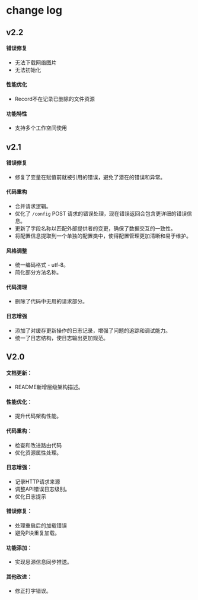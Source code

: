 # change log

## v2.2

#### 错误修复

- 无法下载网络图片
- 无法初始化

#### 性能优化

- Record不在记录已删除的文件资源

#### 功能特性

- 支持多个工作空间使用

## v2.1

#### 错误修复

- 修复了变量在赋值前就被引用的错误，避免了潜在的错误和异常。

#### 代码重构

- 合并请求逻辑。
- 优化了 `/config` POST 请求的错误处理，现在错误返回会包含更详细的错误信息。
- 更新了字段名称以匹配外部提供者的变更，确保了数据交互的一致性。
- 将配置信息提取到一个单独的配置类中，使得配置管理更加清晰和易于维护。

#### 风格调整

- 统一编码格式 - utf-8。
- 简化部分方法名称。

#### 代码清理

- 删除了代码中无用的请求部分。

#### 日志增强

- 添加了对缓存更新操作的日志记录，增强了问题的追踪和调试能力。
- 统一了日志结构，使日志输出更加规范。

## V2.0

#### 文档更新：

- README新增层级架构描述。

#### 性能优化：

- 提升代码架构性能。

#### 代码重构：

- 检查和改进路由代码
- 优化资源属性处理。

#### 日志增强：

- 记录HTTP请求来源
- 调整API错误日志级别。
- 优化日志提示

#### 错误修复：

- 处理重启后的加载错误
- 避免P块重复加载。

#### 功能添加：

- 实现思源信息同步推送。

#### 其他改进：

- 修正打字错误。
